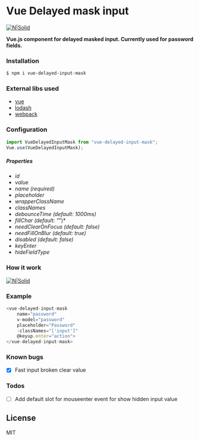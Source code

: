 # Vue Delayed mask input

[![N|Solid](http://careers.invento.by/wp-content/uploads/2018/02/logo.png)](http://invento-labs.com/)


**Vue.js component for delayed masked input. Currently used for password fields.**

### Installation
```sh
$ npm i vue-delayed-input-mask
```
### External libs used
* [vue]
* [lodash]
* [webpack]

### Configuration
```js
import VueDelayedInputMask from "vue-delayed-input-mask";
Vue.use(VueDelayedInputMask);
```
##### Properties
- *id*
- *value*
- *name (required)*
- *placeholder*
- *wrapperClassName*
- *classNames*
- *debounceTime (default: 1000ms)*
- *fillChar (default: "*")*
- *needClearOnFocus (default: false)*
- *needFillOnBlur (default: true)*
- *disabled (default: false)*
- *keyEnter*
- *hideFieldType*
### How it work
[![N|Solid](https://image.ibb.co/cOx6W9/example.gif)](https://image.ibb.co/cOx6W9/example.gif)

### Example
```js
<vue-delayed-input-mask
    name="password"
    v-model="password"
    placeholder="Password"
    :classNames="['input']"
    @keyup.enter="action">
</vue-delayed-input-mask>
```
### Known bugs

- [x] Fast input broken clear value

### Todos
- [ ] Add default slot for mouseenter event for show hidden input value

License
----

MIT


[//]: # ()


   [vue-delayed-input-mask]: <https://github.com/jakekutsel/vue-delayed-input-mask>
   [lodash]: <https://lodash.com>
   [example]: https://github.com/jakekutsel/vue-delayed-input-mask/assets/example/example.gif
   [vue]: <https://vuejs.org/>
   [invento]: <http://invento-labs.com/>
   [webpack]: <https://webpack.js.org/>
